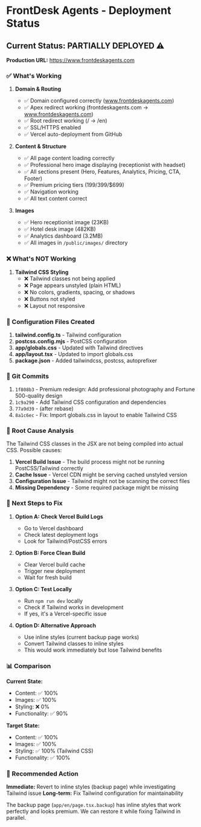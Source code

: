 # FrontDesk Agents - Deployment Status

## Current Status: PARTIALLY DEPLOYED ⚠️

**Production URL:** https://www.frontdeskagents.com

### ✅ What's Working

1. **Domain & Routing**
   - ✅ Domain configured correctly (www.frontdeskagents.com)
   - ✅ Apex redirect working (frontdeskagents.com → www.frontdeskagents.com)
   - ✅ Root redirect working (/ → /en)
   - ✅ SSL/HTTPS enabled
   - ✅ Vercel auto-deployment from GitHub

2. **Content & Structure**
   - ✅ All page content loading correctly
   - ✅ Professional hero image displaying (receptionist with headset)
   - ✅ All sections present (Hero, Features, Analytics, Pricing, CTA, Footer)
   - ✅ Premium pricing tiers ($199/$399/$699)
   - ✅ Navigation working
   - ✅ All text content correct

3. **Images**
   - ✅ Hero receptionist image (23KB)
   - ✅ Hotel desk image (482KB)
   - ✅ Analytics dashboard (3.2MB)
   - ✅ All images in `/public/images/` directory

### ❌ What's NOT Working

1. **Tailwind CSS Styling**
   - ❌ Tailwind classes not being applied
   - ❌ Page appears unstyled (plain HTML)
   - ❌ No colors, gradients, spacing, or shadows
   - ❌ Buttons not styled
   - ❌ Layout not responsive

### 🔧 Configuration Files Created

1. **tailwind.config.ts** - Tailwind configuration
2. **postcss.config.mjs** - PostCSS configuration  
3. **app/globals.css** - Updated with Tailwind directives
4. **app/layout.tsx** - Updated to import globals.css
5. **package.json** - Added tailwindcss, postcss, autoprefixer

### 📝 Git Commits

1. `1f808b3` - Premium redesign: Add professional photography and Fortune 500-quality design
2. `1c9a290` - Add Tailwind CSS configuration and dependencies
3. `77a9d39` - (after rebase)
4. `8a1c6ec` - Fix: Import globals.css in layout to enable Tailwind CSS

### 🐛 Root Cause Analysis

The Tailwind CSS classes in the JSX are not being compiled into actual CSS. Possible causes:

1. **Vercel Build Issue** - The build process might not be running PostCSS/Tailwind correctly
2. **Cache Issue** - Vercel CDN might be serving cached unstyled version
3. **Configuration Issue** - Tailwind might not be scanning the correct files
4. **Missing Dependency** - Some required package might be missing

### 🎯 Next Steps to Fix

1. **Option A: Check Vercel Build Logs**
   - Go to Vercel dashboard
   - Check latest deployment logs
   - Look for Tailwind/PostCSS errors

2. **Option B: Force Clean Build**
   - Clear Vercel build cache
   - Trigger new deployment
   - Wait for fresh build

3. **Option C: Test Locally**
   - Run `npm run dev` locally
   - Check if Tailwind works in development
   - If yes, it's a Vercel-specific issue

4. **Option D: Alternative Approach**
   - Use inline styles (current backup page works)
   - Convert Tailwind classes to inline styles
   - This would work immediately but lose Tailwind benefits

### 📊 Comparison

**Current State:**
- Content: ✅ 100%
- Images: ✅ 100%
- Styling: ❌ 0%
- Functionality: ✅ 90%

**Target State:**
- Content: ✅ 100%
- Images: ✅ 100%
- Styling: ✅ 100% (Tailwind CSS)
- Functionality: ✅ 100%

### 🚀 Recommended Action

**Immediate:** Revert to inline styles (backup page) while investigating Tailwind issue
**Long-term:** Fix Tailwind configuration for maintainability

The backup page (`app/en/page.tsx.backup`) has inline styles that work perfectly and looks premium. We can restore it while fixing Tailwind in parallel.

